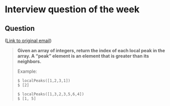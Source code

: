 # Interview question of the week

## Question

([Link to original email](https://buttondown.email/cassidoo/archive/we-cannot-direct-the-wind-but-we-can-adjust-the/))

> **Given an array of integers, return the index of each local peak in the
> array. A “peak” element is an element that is greater than its neighbors.**
>
> Example:
>
> ```
> $ localPeaks([1,2,3,1])
> $ [2]
>
> $ localPeaks([1,3,2,3,5,6,4])
> $ [1, 5]
> ```
